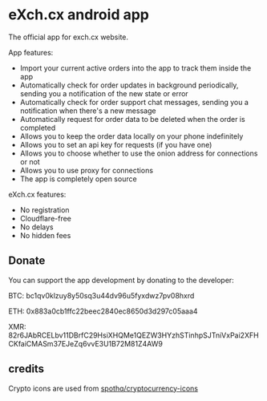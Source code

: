# eXch.cx android app

The official app for exch.cx website.

App features:

- Import your current active orders into the app to track them inside the app
- Automatically check for order updates in background periodically, sending you a notification of the new state or error
- Automatically check for order support chat messages, sending you a notification when there's a new message
- Automatically request for order data to be deleted when the order is completed
- Allows you to keep the order data locally on your phone indefinitely
- Allows you to set an api key for requests (if you have one)
- Allows you to choose whether to use the onion address for connections or not
- Allows you to use proxy for connections
- The app is completely open source

eXch.cx features:

- No registration
- Cloudflare-free
- No delays
- No hidden fees

## Donate

You can support the app development by donating to the developer:

BTC: bc1qv0klzuy8y50sq3u44dv96u5fyxdwz7pv08hxrd

ETH: 0x883a0cb1ffc22beec2840ec8650d3d297c05aaa4

XMR: 82r6JAbRCELbv11DBrfC29HsiXHQMe1QEZW3HYzhSTinhpSJTniVxPai2XFHCKfaiCMASm37EJeZq6vvE3U1B72M81Z4AW9

## credits

Crypto icons are used from [spothq/cryptocurrency-icons](https://github.com/spothq/cryptocurrency-icons/)

